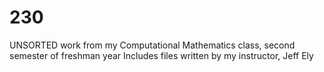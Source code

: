 # 230
UNSORTED work from my Computational Mathematics class, second semester of freshman year
Includes files written by my instructor, Jeff Ely
